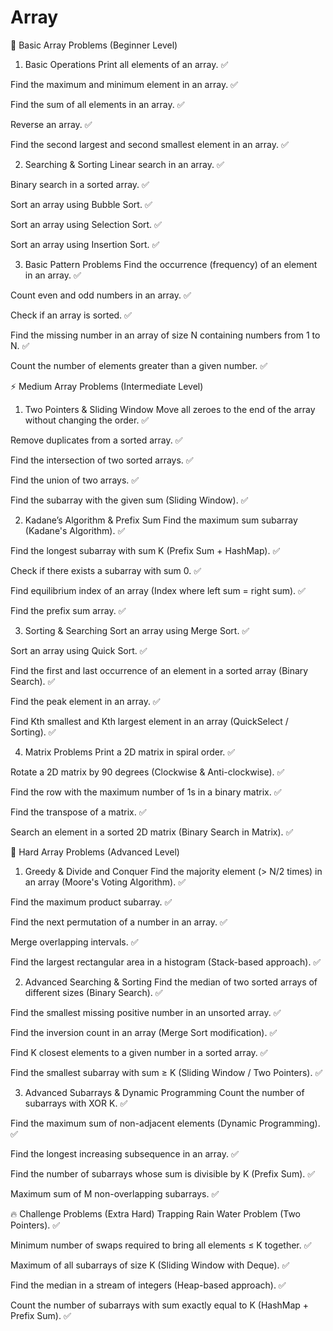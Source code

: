 # Array
🔰 Basic Array Problems (Beginner Level)
1. Basic Operations
Print all elements of an array. ✅

Find the maximum and minimum element in an array. ✅

Find the sum of all elements in an array. ✅

Reverse an array. ✅

Find the second largest and second smallest element in an array. ✅

2. Searching & Sorting
Linear search in an array. ✅

Binary search in a sorted array. ✅

Sort an array using Bubble Sort. ✅

Sort an array using Selection Sort. ✅

Sort an array using Insertion Sort. ✅

3. Basic Pattern Problems
Find the occurrence (frequency) of an element in an array. ✅

Count even and odd numbers in an array. ✅

Check if an array is sorted. ✅

Find the missing number in an array of size N containing numbers from 1 to N. ✅

Count the number of elements greater than a given number. ✅

⚡ Medium Array Problems (Intermediate Level)
1. Two Pointers & Sliding Window
Move all zeroes to the end of the array without changing the order. ✅

Remove duplicates from a sorted array. ✅

Find the intersection of two sorted arrays. ✅

Find the union of two arrays. ✅

Find the subarray with the given sum (Sliding Window). ✅

2. Kadane’s Algorithm & Prefix Sum
Find the maximum sum subarray (Kadane's Algorithm). ✅

Find the longest subarray with sum K (Prefix Sum + HashMap). ✅

Check if there exists a subarray with sum 0. ✅

Find equilibrium index of an array (Index where left sum = right sum). ✅

Find the prefix sum array. ✅

3. Sorting & Searching
Sort an array using Merge Sort. ✅

Sort an array using Quick Sort. ✅

Find the first and last occurrence of an element in a sorted array (Binary Search). ✅

Find the peak element in an array. ✅

Find Kth smallest and Kth largest element in an array (QuickSelect / Sorting). ✅

4. Matrix Problems
Print a 2D matrix in spiral order. ✅

Rotate a 2D matrix by 90 degrees (Clockwise & Anti-clockwise). ✅

Find the row with the maximum number of 1s in a binary matrix. ✅

Find the transpose of a matrix. ✅

Search an element in a sorted 2D matrix (Binary Search in Matrix). ✅

🚀 Hard Array Problems (Advanced Level)
1. Greedy & Divide and Conquer
Find the majority element (> N/2 times) in an array (Moore's Voting Algorithm). ✅

Find the maximum product subarray. ✅

Find the next permutation of a number in an array. ✅

Merge overlapping intervals. ✅

Find the largest rectangular area in a histogram (Stack-based approach). ✅

2. Advanced Searching & Sorting
Find the median of two sorted arrays of different sizes (Binary Search). ✅

Find the smallest missing positive number in an unsorted array. ✅

Find the inversion count in an array (Merge Sort modification). ✅

Find K closest elements to a given number in a sorted array. ✅

Find the smallest subarray with sum ≥ K (Sliding Window / Two Pointers). ✅

3. Advanced Subarrays & Dynamic Programming
Count the number of subarrays with XOR K. ✅

Find the maximum sum of non-adjacent elements (Dynamic Programming). ✅

Find the longest increasing subsequence in an array. ✅

Find the number of subarrays whose sum is divisible by K (Prefix Sum). ✅

Maximum sum of M non-overlapping subarrays. ✅

🔥 Challenge Problems (Extra Hard)
Trapping Rain Water Problem (Two Pointers). ✅

Minimum number of swaps required to bring all elements ≤ K together. ✅

Maximum of all subarrays of size K (Sliding Window with Deque). ✅

Find the median in a stream of integers (Heap-based approach). ✅

Count the number of subarrays with sum exactly equal to K (HashMap + Prefix Sum). ✅
